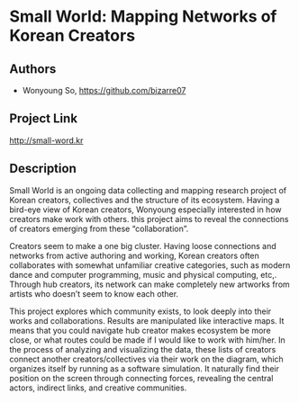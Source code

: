 # Small World: Mapping Networks of Korean Creators

## Authors
- Wonyoung So, https://github.com/bizarre07

## Project Link

http://small-word.kr


## Description
Small World is an ongoing data collecting and mapping research project of Korean creators, collectives and the structure of its ecosystem. Having a bird-eye view of Korean creators, Wonyoung especially interested in how creators make work with others. this project aims to reveal the connections of creators emerging from these “collaboration”.

Creators seem to make a one big cluster. Having loose connections and networks from active authoring and working, Korean creators often collaborates with somewhat unfamiliar creative categories, such as modern dance and computer programming, music and physical computing, etc,. Through hub creators, its network can make completely new artworks from artists who doesn’t seem to know each other.

This project explores which community exists, to look deeply into their works and collaborations. Results are manipulated like interactive maps. It means that you could navigate hub creator makes ecosystem be more close, or what routes could be made if I would like to work with him/her. In the process of analyzing and visualizing the data, these lists of creators connect another creators/collectives via their work on the diagram, which organizes itself by running as a software simulation. It naturally find their position on the screen through connecting forces, revealing the central actors, indirect links, and creative communities.

